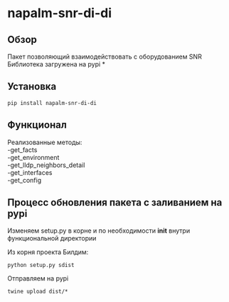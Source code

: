 # napalm-snr-di-di
## Обзор
Пакет позволяющий взаимодействовать с оборудованием SNR  
Библиотека загружена на pypi *

## Установка
```
pip install napalm-snr-di-di
```

## Функционал
Реализованные методы:  
-get_facts  
-get_environment  
-get_lldp_neighbors_detail  
-get_interfaces  
-get_config  

## Процесс обновления пакета с заливанием на pypi
Изменяем setup.py в корне и по необходимости __init__ внутри функциональной директории

Из корня проекта
Билдим:
```
python setup.py sdist
```
Отправляем на pypi
```
twine upload dist/*
```
